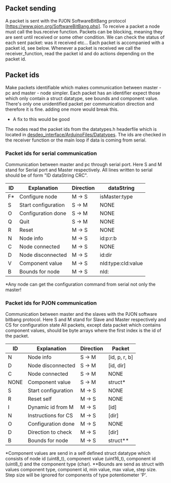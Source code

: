 ## Packet sending
A packet is sent with the PJON SoftwareBitBang protocol [https://www.pjon.org/SoftwareBitBang.php].
To receive a packet a node must call the bus.receive function. 
Packets can be blocking, meaning they are sent until received or some other condition. 
We can check the status of each sent packet: was it received etc... 
Each packet is accompanied with a packet id, see below.
Whenever a packet is received we call the receiver_function, read the packet id and do actions
depending on the packet id. 



## Packet ids
Make packets identifiable which makes communication between master - pc and master - node simpler. 
Each packet has an identifier expect those which only contain a struct datatype, see bounds and component value. 
There's only one unidentified packet per communication direction and therefore it is fine. adding one more would break this.
* A fix to this would be good

The nodes read the packet ids from the datatypes.h headerfile which is located in [desdeo_interface/ArduinoFiles/Datatypes](desdeo_interface/ArduinoFiles/Datatypes).
The ids are checked in the receiver function or the main loop if data is coming from serial.

### Packet ids for serial communication
Communication between master and pc through serial port. 
Here S and M stand for Serial port and Master respectively.
All lines written to serial should be of form "ID dataString CRC".

| ID            | Explanation         | Direction  | dataString         |
| ------------- | -------------       | -----      | -----              |
| F*            | Configure node      | M -> S     | isMaster:type      |
| S             | Start configuration | S -> M     | NONE               |
| O             | Configuration done  | S -> M     | NONE               |
| Q             | Quit                | S -> M     | NONE               |
| R             | Reset               | M -> S     | NONE               |
| N             | Node info           | M -> S     | id:p:r:b           |
| C             | Node connected      | M -> S     | NONE               |
| D             | Node disconnected   | M -> S     | id:dir             |
| V             | Component value     | M -> S     | nId:type:cId:value |
| B             | Bounds for node     | M -> S     | nId:               |

*Any node can get the configuration command from serial not only the master!

### Packet ids for PJON communication
Communication between master and the slaves with the PJON software bitbang protocol.
Here S and M stand for Slave and Master respectively and CS for configuration state
All packets, except data packet which contains component values, should be byte arrays where
the first index is the id of the packet.

| ID            | Explanation         | Direction  | Packet         |
| ------------- | -------------       | -----      | -----          |
| N             | Node info           | S -> M     | [id, p, r, b]  |
| D             | Node disconnected   | S -> M     | [id, dir]      |
| C             | Node connected      | S -> M     | NONE           |
| NONE          | Component value     | S -> M     | struct*        |
| S             | Start configuration | M -> S     | NONE           |
| R             | Reset self          | M -> S     | NONE           |
| I             | Dynamic id from M   | M -> S     | [id]           |
| N             | Instructions for CS | M -> S     | [dir]          |
| O             | Configuration done  | M -> S     | NONE           |
| D             | Direction to check  | M -> S     | [dir]          |
| B             | Bounds for node     | M -> S     | struct**       |

*Component values are send in a self defined struct datatype which consists of node id (uint8_t), component value (uint16_t), component id (uint8_t) and the component type (char).
**Bounds are send as struct with values component type, component id, min value, max value, step size. Step size will be ignored for components of type potentiometer 'P'.